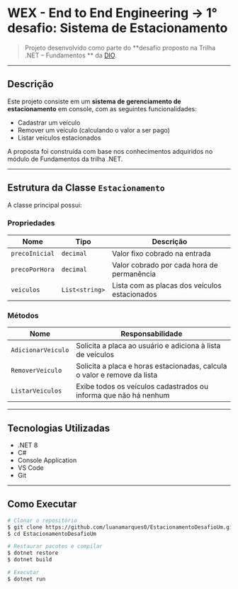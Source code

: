 # WEX - End to End Engineering -> 1° desafio: Sistema de Estacionamento

> Projeto desenvolvido como parte do **desafio proposto na Trilha .NET – Fundamentos ** da [DIO](https://www.dio.me/).

---

## Descrição

Este projeto consiste em um **sistema de gerenciamento de estacionamento** em console, com as seguintes funcionalidades:

* Cadastrar um veículo
* Remover um veículo (calculando o valor a ser pago)
* Listar veículos estacionados

A proposta foi construída com base nos conhecimentos adquiridos no módulo de Fundamentos da trilha .NET.

---

## Estrutura da Classe `Estacionamento`

A classe principal possui:

### Propriedades

| Nome           | Tipo           | Descrição                                     |
| -------------- | -------------- | --------------------------------------------- |
| `precoInicial` | `decimal`      | Valor fixo cobrado na entrada                 |
| `precoPorHora` | `decimal`      | Valor cobrado por cada hora de permanência    |
| `veiculos`     | `List<string>` | Lista com as placas dos veículos estacionados |

### Métodos

| Nome               | Responsabilidade                                                         |
| ------------------ | ------------------------------------------------------------------------ |
| `AdicionarVeiculo` | Solicita a placa ao usuário e adiciona à lista de veículos               |
| `RemoverVeiculo`   | Solicita a placa e horas estacionadas, calcula o valor e remove da lista |
| `ListarVeiculos`   | Exibe todos os veículos cadastrados ou informa que não há nenhum         |

---

## Tecnologias Utilizadas

* .NET 8
* C#
* Console Application
* VS Code
* Git

---

## Como Executar

```bash
# Clonar o repositório
$ git clone https://github.com/luanamarques0/EstacionamentoDesafioUm.git
$ cd EstacionamentoDesafioUm

# Restaurar pacotes e compilar
$ dotnet restore
$ dotnet build

# Executar
$ dotnet run
```


